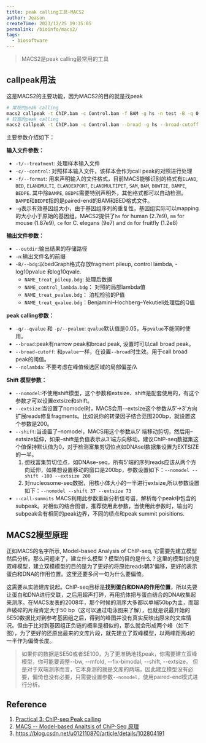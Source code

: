 ```yaml
---
title: peak calling工具-MACS2
author: Jeason
createTime: 2023/12/25 19:35:05
permalink: /bioinfo/macs2/
tags:
  - biosoftware
---
```



> MACS2是peak calling最常用的工具  

## callpeak用法

这是MACS2的主要功能，因为MACS2的目的就是找peak  

```sh
# 常规的peak calling
macs2 callpeak -t ChIP.bam -c Control.bam -f BAM -g hs -n test -B -q 0.01
# 较宽的peak calling
macs2 callpeak -t ChIP.bam -c Control.bam --broad -g hs --broad-cutoff 0.1
```

主要参数介绍如下：  

**输入文件参数：**  

+ `-t/--treatment`: 处理样本输入文件  
+ `-c/--control`: 对照样本输入文件，该样本会作为call peak的对照进行处理  
+ `-f/--format`: 用来声明输入的文件格式，目前MACS能够识别的格式有`ELAND`, `BED`, `ELANDMULTI`, `ELANDEXPORT`, `ELANDMULTIPET`, `SAM`, `BAM`, `BOWTIE`, `BAMPE`, `BEDPE`. 其中除`BAMPE`, `BEDPE`需要特别声明外，其他格式都可以自动检测。`BAMPE`和`BEDPE`指的是paired-end的BAM和BED格式文件。  
+ `-g`表示有效基因组大小，由于基因组序列的重复性，基因组实际可以mapping的大小小于原始的基因组。MACS2提供了`hs` for human (2.7e9), `mm` for mouse (1.87e9), `ce` for C. elegans (9e7) and `dm` for fruitfly (1.2e8)  

**输出文件参数：**  

+ `--outdir`:输出结果的存储路径  
+ `-n`:输出文件名的前缀  
+ `-B/--bdg`:以bedGraph格式存放fragment pileup, control lambda, -log10pvalue 和log10qvale.  
  + `NAME_treat_pileup.bdg`: 处理后数据  
  + `NAME_control_lambda.bdg`： 对照的局部lambda值  
  + `NAME_treat_pvalue.bdg`： 泊松检验的P值  
  + `NAME_treat_qvalue.bdg`：Benjamini–Hochberg–Yekutieli处理后的Q值  

**peak calling参数：**  

+ `-q/--qvalue` 和 `-p/--pvalue`: `qvalue`默认值是0.05，与`pvalue`不能同时使用。  
+ `--broad`:peak有narrow peak和broad peak, 设置时可以call broad peak。  
+ `--broad-cutoff`: 和`pvalue`一样，在设置`--broad`时生效。用于call broad peak的阈值。  
+ `--nolambda`: 不要考虑在峰值候选区域的局部偏差/λ  

**Shift 模型参数：**  

+ `--nomodel`:不使用shift模型，这个参数和extsize、shift是配套使用的，有这个参数才可以设置extsize和shift。  
+ `--extsize`:当设置了nomodel时，MACS会用--extsize这个参数从5’->3’方向扩展reads修复fragments。比如说你的转录因子结合范围200bp，就设置这个参数是200。  
+ `--shift`:当设置了–nomodel，MACS用这个参数从5’ 端移动剪切，然后用–extsize延伸，如果–shift是负值表示从3’端方向移动。建议ChIP-seq数据集这个值保持默认值为0，对于检测富集剪切位点如DNAsel数据集设置为EXTSIZE的一半。  
  1. 想找富集剪切位点，如DNAse-seq，所有5’端的序列reads应该从两个方向延伸，如果想设置移动的窗口是200bp，参数设置如下：`--nomodel --shift -100 --extsize 200`  
  2. 对nucleosome-seq数据，用核小体大小的一半进行extsize,所以参数设置如下：`--nomodel --shift 37 --extsize 73`  
+ `--call-summits` MACS利用此参数重新分析信号谱，解析每个peak中包含的subpeak。对相似的结合图谱，推荐使用此参数，当使用此参数时，输出的subpeak会有相同的peak边界，不同的绩点和peak summit poisitions.  

## MACS2模型原理  
正如MACS的名字所示, Model-based Analysis of ChIP-seq, 它需要先建立模型然后分析。那么问题来了，建立什么模型？模型的目的是什么？这里的模型指的是双峰模型，建立双模模型的目的是为了更好的将原始reads朝3'偏移，更好的表示蛋白和DNA的作用位置。这里还要多问一句为什么要偏倚。

这需要从实验建库说起。ChIP-seq目标是**找到蛋白和DNA的作用位置**，所以先要让蛋白和DNA进行交联，之后用超声打碎，再用抗体把与蛋白结合的DNA收集起来测序。在MACS发表的2008年，那个时候的测序大多都以单端50bp为主，而超声破碎的片段肯定大于50 bp（这可以通过电泳图来了解），也就是说最开始的SE50数据比对到参考基因组之后，得到的峰图并没有真实反映出原来的文库情况。但由于比对到基因组正负链的概率是相似的，那么就会形成两个峰（如下图），为了更好的还原出最来的文库片段，就先建立了双峰模型，以两峰距离d的一半作为偏倚长度。

> 如果你的数据是SE50或者SE100，为了更准确地找peak，你需要建立双峰模型，你可能要调整--bw, --mfold, --fix-bimodal, --shift, --extsize。 但是对于双端测序而言，它本身测的就是文库的两端，因此建立模型没有必要，偏倚也没有必要，只需要设置参数`--nomodel`，使用paired-end模式进行分析。

## Reference  

1. [Practical 3: ChIP-seq Peak calling](https://bioinformatics-core-shared-training.github.io/cruk-summer-school-2018/ChIP/Practicals/Practical3_peakcalling_SS.html)
2. [MACS -- Model-based Analtsis of ChiP-Seq 原理](https://blog.csdn.net/BoringFantasy/article/details/80622699)
3. https://blog.csdn.net/u012110870/article/details/102804191
